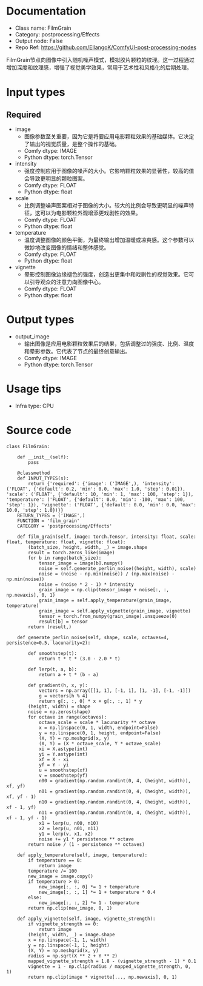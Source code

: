 # Documentation
- Class name: FilmGrain
- Category: postprocessing/Effects
- Output node: False
- Repo Ref: https://github.com/EllangoK/ComfyUI-post-processing-nodes

FilmGrain节点向图像中引入随机噪声模式，模拟胶片颗粒的纹理。这一过程通过增加深度和纹理感，增强了视觉美学效果，常用于艺术性和风格化的后期处理。

# Input types
## Required
- image
    - 图像参数至关重要，因为它是将要应用电影颗粒效果的基础媒体。它决定了输出的视觉质量，是整个操作的基础。
    - Comfy dtype: IMAGE
    - Python dtype: torch.Tensor
- intensity
    - 强度控制应用于图像的噪声的大小。它影响颗粒效果的显著性，较高的值会导致更明显的颗粒图案。
    - Comfy dtype: FLOAT
    - Python dtype: float
- scale
    - 比例调整噪声图案相对于图像的大小。较大的比例会导致更明显的噪声特征，这可以为电影颗粒外观增添更戏剧性的效果。
    - Comfy dtype: FLOAT
    - Python dtype: float
- temperature
    - 温度调整图像的颜色平衡，为最终输出增加温暖或凉爽感。这个参数可以微妙地改变图像的情绪和整体感觉。
    - Comfy dtype: FLOAT
    - Python dtype: float
- vignette
    - 晕影控制图像边缘褪色的强度，创造出更集中和戏剧性的视觉效果。它可以引导观众的注意力向图像中心。
    - Comfy dtype: FLOAT
    - Python dtype: float

# Output types
- output_image
    - 输出图像是应用电影颗粒效果后的结果，包括调整过的强度、比例、温度和晕影参数。它代表了节点的最终创意输出。
    - Comfy dtype: IMAGE
    - Python dtype: torch.Tensor

# Usage tips
- Infra type: CPU

# Source code
```
class FilmGrain:

    def __init__(self):
        pass

    @classmethod
    def INPUT_TYPES(s):
        return {'required': {'image': ('IMAGE',), 'intensity': ('FLOAT', {'default': 0.2, 'min': 0.0, 'max': 1.0, 'step': 0.01}), 'scale': ('FLOAT', {'default': 10, 'min': 1, 'max': 100, 'step': 1}), 'temperature': ('FLOAT', {'default': 0.0, 'min': -100, 'max': 100, 'step': 1}), 'vignette': ('FLOAT', {'default': 0.0, 'min': 0.0, 'max': 10.0, 'step': 1.0})}}
    RETURN_TYPES = ('IMAGE',)
    FUNCTION = 'film_grain'
    CATEGORY = 'postprocessing/Effects'

    def film_grain(self, image: torch.Tensor, intensity: float, scale: float, temperature: float, vignette: float):
        (batch_size, height, width, _) = image.shape
        result = torch.zeros_like(image)
        for b in range(batch_size):
            tensor_image = image[b].numpy()
            noise = self.generate_perlin_noise((height, width), scale)
            noise = (noise - np.min(noise)) / (np.max(noise) - np.min(noise))
            noise = (noise * 2 - 1) * intensity
            grain_image = np.clip(tensor_image + noise[:, :, np.newaxis], 0, 1)
            grain_image = self.apply_temperature(grain_image, temperature)
            grain_image = self.apply_vignette(grain_image, vignette)
            tensor = torch.from_numpy(grain_image).unsqueeze(0)
            result[b] = tensor
        return (result,)

    def generate_perlin_noise(self, shape, scale, octaves=4, persistence=0.5, lacunarity=2):

        def smoothstep(t):
            return t * t * (3.0 - 2.0 * t)

        def lerp(t, a, b):
            return a + t * (b - a)

        def gradient(h, x, y):
            vectors = np.array([[1, 1], [-1, 1], [1, -1], [-1, -1]])
            g = vectors[h % 4]
            return g[:, :, 0] * x + g[:, :, 1] * y
        (height, width) = shape
        noise = np.zeros(shape)
        for octave in range(octaves):
            octave_scale = scale * lacunarity ** octave
            x = np.linspace(0, 1, width, endpoint=False)
            y = np.linspace(0, 1, height, endpoint=False)
            (X, Y) = np.meshgrid(x, y)
            (X, Y) = (X * octave_scale, Y * octave_scale)
            xi = X.astype(int)
            yi = Y.astype(int)
            xf = X - xi
            yf = Y - yi
            u = smoothstep(xf)
            v = smoothstep(yf)
            n00 = gradient(np.random.randint(0, 4, (height, width)), xf, yf)
            n01 = gradient(np.random.randint(0, 4, (height, width)), xf, yf - 1)
            n10 = gradient(np.random.randint(0, 4, (height, width)), xf - 1, yf)
            n11 = gradient(np.random.randint(0, 4, (height, width)), xf - 1, yf - 1)
            x1 = lerp(u, n00, n10)
            x2 = lerp(u, n01, n11)
            y1 = lerp(v, x1, x2)
            noise += y1 * persistence ** octave
        return noise / (1 - persistence ** octaves)

    def apply_temperature(self, image, temperature):
        if temperature == 0:
            return image
        temperature /= 100
        new_image = image.copy()
        if temperature > 0:
            new_image[:, :, 0] *= 1 + temperature
            new_image[:, :, 1] *= 1 + temperature * 0.4
        else:
            new_image[:, :, 2] *= 1 - temperature
        return np.clip(new_image, 0, 1)

    def apply_vignette(self, image, vignette_strength):
        if vignette_strength == 0:
            return image
        (height, width, _) = image.shape
        x = np.linspace(-1, 1, width)
        y = np.linspace(-1, 1, height)
        (X, Y) = np.meshgrid(x, y)
        radius = np.sqrt(X ** 2 + Y ** 2)
        mapped_vignette_strength = 1.8 - (vignette_strength - 1) * 0.1
        vignette = 1 - np.clip(radius / mapped_vignette_strength, 0, 1)
        return np.clip(image * vignette[..., np.newaxis], 0, 1)
```